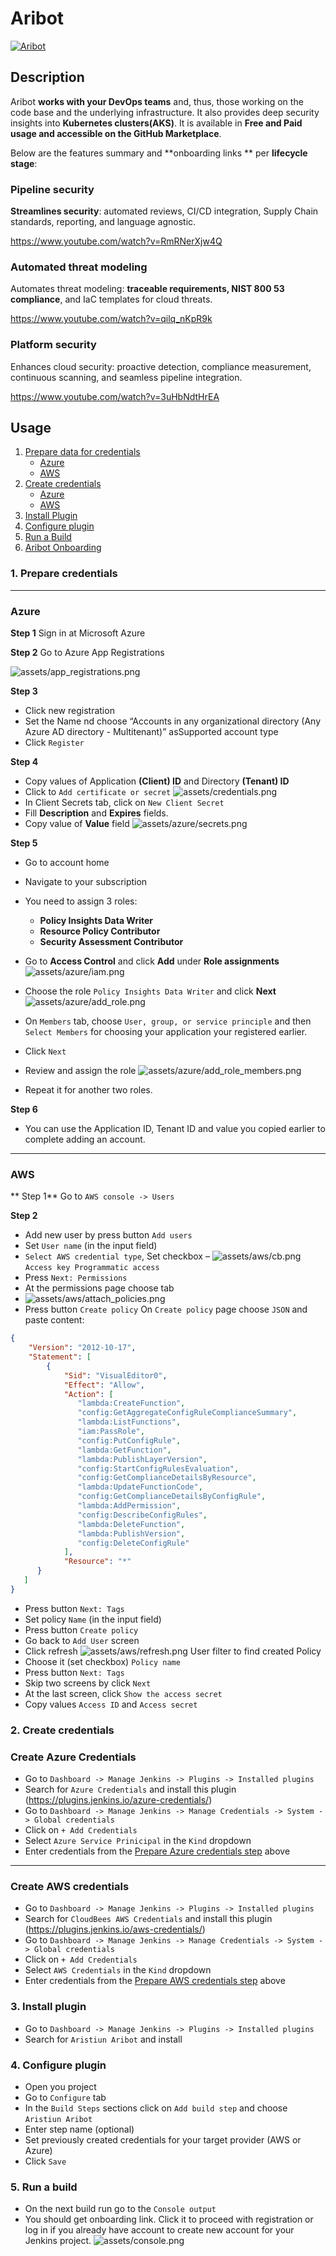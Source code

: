 # Aribot

[![Aribot](https://avatars.githubusercontent.com/ml/15127?s=140&v=4)](https://snyk.io)

## Description

Aribot **works with your DevOps teams** and, thus, those working on the code base and the underlying infrastructure. It also provides deep security insights into  **Kubernetes clusters(AKS)**. It is available in **Free and Paid usage and accessible on the GitHub Marketplace**.

Below are the features summary and **onboarding links **  per **lifecycle stage**:

### Pipeline security
**Streamlines security**: automated reviews, CI/CD integration, Supply Chain standards, reporting, and language agnostic.

https://www.youtube.com/watch?v=RmRNerXjw4Q

### Automated threat modeling
Automates threat modeling: **traceable requirements, NIST 800 53 compliance**, and IaC templates for cloud threats.

https://www.youtube.com/watch?v=qilq_nKpR9k

### Platform security
Enhances cloud security: proactive detection, compliance measurement, continuous scanning, and seamless pipeline integration.

https://www.youtube.com/watch?v=3uHbNdtHrEA


## Usage

1. [Prepare data for credentials](#1-prepare-credentials)
   * [Azure](#azure)
   * [AWS](#aws)
2. [Create credentials](#2-create-credentials)
   * [Azure](#create-azure-credentials)
   * [AWS](#create-aws-credentials)
3. [Install Plugin](#3-install-plugin)
4. [Configure plugin](#4-configure-plugin)
5. [Run a Build](#5-run-build)
6. [Aribot Onboarding](#5-aribot-onboarding)


### 1. Prepare credentials

---

### Azure

**Step 1**
Sign in at Microsoft Azure


**Step 2**
Go to Azure App Registrations

![assets/app_registrations.png](assets/azure/app_registrations.png)


**Step 3**
* Click new registration
* Set the Name nd choose “Accounts in any organizational directory (Any Azure AD directory - Multitenant)” asSupported account type
* Click `Register`


**Step 4**
* Copy values of Application **(Client) ID** and Directory **(Tenant) ID**
* Click to `Add certificate or secret`
![assets/credentials.png](assets/azure/credentials.png)
* In Client Secrets tab, click on `New Client Secret`
* Fill **Description** and **Expires** fields.
* Copy value of **Value** field
![assets/azure/secrets.png](assets/azure/secrets.png)


**Step 5**
* Go to account home
* Navigate to your subscription
* You need to assign 3 roles:
  * **Policy Insights Data Writer**
  * **Resource Policy Contributor**
  * **Security Assessment Contributor**

* Go to **Access Control** and click **Add** under **Role assignments**
![assets/azure/iam.png](assets/azure/iam.png)

* Choose the role `Policy Insights Data Writer` and click **Next**
![assets/azure/add_role.png](assets/azure/add_role.png)


* On `Members` tab, choose `User, group, or service principle` and then `Select Members` for choosing your application your registered earlier.
* Click `Next`
* Review and assign the role
![assets/azure/add_role_members.png](assets/azure/add_role_members.png)
* Repeat it for another two roles. 

**Step 6** 
* You can use the Application ID, Tenant ID and value you copied earlier to complete adding an account.
---

### AWS
** Step 1**
Go to `AWS console -> Users`

**Step 2**
* Add new user by press button `Add users`
* Set `User name` (in the input field)
* `Select AWS credential type`, Set checkbox – ![assets/aws/cb.png](assets/aws/cb.png)`Access key Programmatic access`
* Press `Next: Permissions`
* At the permissions page choose tab
* ![assets/aws/attach_policies.png](assets/aws/attach_policies.png)
* Press button `Create policy`
On `Create policy` page choose `JSON` and paste content:
```json
{
    "Version": "2012-10-17",
    "Statement": [
        {
            "Sid": "VisualEditor0",
            "Effect": "Allow",
            "Action": [
               "lambda:CreateFunction",
               "config:GetAggregateConfigRuleComplianceSummary",
               "lambda:ListFunctions",
               "iam:PassRole",   
               "config:PutConfigRule",
               "lambda:GetFunction",
               "lambda:PublishLayerVersion",
               "config:StartConfigRulesEvaluation",
               "config:GetComplianceDetailsByResource",
               "lambda:UpdateFunctionCode",
               "config:GetComplianceDetailsByConfigRule",
               "lambda:AddPermission",
               "config:DescribeConfigRules",
               "lambda:DeleteFunction",
               "lambda:PublishVersion",
               "config:DeleteConfigRule"
            ],
            "Resource": "*"
      }
   ]
}
```
* Press button `Next: Tags`
* Set policy `Name` (in the input field)
* Press button `Create policy`
* Go back to `Add User` screen
* Click refresh ![assets/aws/refresh.png](assets/aws/refresh.png) User filter to find created Policy
* Choose it (set checkbox) `Policy name`
* Press button `Next: Tags`
* Skip two screens by click `Next`
* At the last screen, click `Show the access secret`
* Copy values `Access ID` and `Access secret`


### 2. Create credentials
### Create Azure Credentials
* Go to `Dashboard -> Manage Jenkins -> Plugins -> Installed plugins`
* Search for `Azure Credentials` and install this plugin (https://plugins.jenkins.io/azure-credentials/)
* Go to `Dashboard -> Manage Jenkins -> Manage Credentials -> System -> Global credentials`
* Click on `+ Add Credentials`
* Select `Azure Service Prinicipal` in the `Kind` dropdown
* Enter credentials from the [Prepare Azure credentials step](#azure) above
---

### Create AWS credentials
* Go to `Dashboard -> Manage Jenkins -> Plugins -> Installed plugins`
* Search for `CloudBees AWS Credentials` and install this plugin (https://plugins.jenkins.io/aws-credentials/)
* Go to `Dashboard -> Manage Jenkins -> Manage Credentials -> System -> Global credentials`
* Click on `+ Add Credentials`
* Select `AWS Credentials` in the `Kind` dropdown
* Enter credentials from the [Prepare AWS credentials step](#aws) above

### 3. Install plugin
* Go to `Dashboard -> Manage Jenkins -> Plugins -> Installed plugins`
* Search for `Aristiun Aribot` and install

### 4. Configure plugin
* Open you project
* Go to `Configure` tab
* In the `Build Steps` sections click on `Add build step` and choose `Aristiun Aribot`
* Enter step name (optional)
* Set previously created credentials for your target provider (AWS or Azure)
* Click `Save`

### 5. Run a build
* On the next build run go to the `Console output`
* You should get onboarding link. Click it to proceed with registration or log in if you already have account to create new account for your Jenkins project.
![assets/console.png](assets/console.png)
